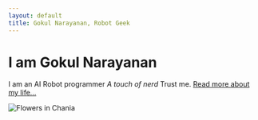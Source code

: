 ```yaml
---
layout: default
title: Gokul Narayanan, Robot Geek
---
```

<div class="blurb">
	<h1>I am Gokul Narayanan</h1>
	<p>I am an AI Robot programmer <em>A touch of nerd</em> Trust me. <a href="/about">Read more about my life...</a></p>
	 <img src=""https://www.w3schools.com/images/w3schools_green.jpg" alt="Flowers in Chania"> 
</div><!-- /.blurb -->
